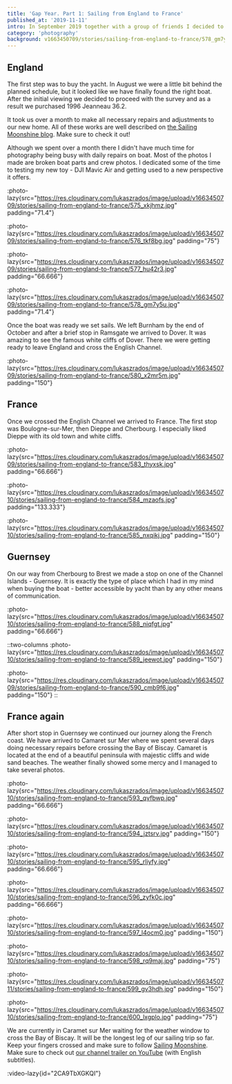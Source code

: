 ```yaml
---
title: 'Gap Year. Part 1: Sailing from England to France'
published_at: '2019-11-11'
intro: In September 2019 together with a group of friends I decided to take a gap year. We bought a 36-feet long sailing yacht, repaired it and made it comfortable for living. This is the first of the series of posts about my gap year.
category: 'photography'
background: v1663450709/stories/sailing-from-england-to-france/578_gm7y5u.jpg
---
```


## England

The first step was to buy the yacht. In August we were a little bit behind the planned schedule, but it looked like we have finally found the right boat. After the initial viewing we decided to proceed with the survey and as a result we purchased 1996 Jeanneau 36.2.

It took us over a month to make all necessary repairs and adjustments to our new home. All of these works are well described on [the Sailing Moonshine blog](https://sailingmoonshine.com/en). Make sure to check it out!

Although we spent over a month there I didn't have much time for photography being busy with daily repairs on boat. Most of the photos I made are broken boat parts and crew photos. I dedicated some of the time to testing my new toy - DJI Mavic Air and getting used to a new perspective it offers.

:photo-lazy{src="https://res.cloudinary.com/lukaszrados/image/upload/v1663450709/stories/sailing-from-england-to-france/575_xkjhmz.jpg" padding="71.4"}

:photo-lazy{src="https://res.cloudinary.com/lukaszrados/image/upload/v1663450709/stories/sailing-from-england-to-france/576_tkf8bg.jpg" padding="75"}

:photo-lazy{src="https://res.cloudinary.com/lukaszrados/image/upload/v1663450709/stories/sailing-from-england-to-france/577_hu42r3.jpg" padding="66.666"}

:photo-lazy{src="https://res.cloudinary.com/lukaszrados/image/upload/v1663450709/stories/sailing-from-england-to-france/578_gm7y5u.jpg" padding="71.4"}

Once the boat was ready we set sails. We left Burnham by the end of October and after a brief stop in Ramsgate we arrived to Dover. It was amazing to see the famous white cliffs of Dover. There we were getting ready to leave England and cross the English Channel.

:photo-lazy{src="https://res.cloudinary.com/lukaszrados/image/upload/v1663450709/stories/sailing-from-england-to-france/580_x2mr5m.jpg" padding="150"}

## France

Once we crossed the English Channel we arrived to France. The first stop was Boulogne-sur-Mer, then Dieppe and Cherbourg. I especially liked Dieppe with its old town and white cliffs.

:photo-lazy{src="https://res.cloudinary.com/lukaszrados/image/upload/v1663450709/stories/sailing-from-england-to-france/583_thyxsk.jpg" padding="66.666"}

:photo-lazy{src="https://res.cloudinary.com/lukaszrados/image/upload/v1663450710/stories/sailing-from-england-to-france/584_mzaofs.jpg" padding="133.333"}

:photo-lazy{src="https://res.cloudinary.com/lukaszrados/image/upload/v1663450710/stories/sailing-from-england-to-france/585_nxqikj.jpg" padding="150"}

## Guernsey

On our way from Cherbourg to Brest we made a stop on one of the Channel Islands - Guernsey. It is exactly the type of place which I had in my mind when buying the boat - better accessible by yacht than by any other means of communication.

:photo-lazy{src="https://res.cloudinary.com/lukaszrados/image/upload/v1663450710/stories/sailing-from-england-to-france/588_niqfgt.jpg" padding="66.666"}

::two-columns
:photo-lazy{src="https://res.cloudinary.com/lukaszrados/image/upload/v1663450710/stories/sailing-from-england-to-france/589_jeewot.jpg" padding="150"}

:photo-lazy{src="https://res.cloudinary.com/lukaszrados/image/upload/v1663450709/stories/sailing-from-england-to-france/590_cmb9f6.jpg" padding="150"}
::

## France again

After short stop in Guernsey we continued our journey along the French coast. We have arrived to Camaret sur Mer where we spent several days doing necessary repairs before crossing the Bay of Biscay. Camaret is located at the end of a beautiful peninsula with majestic cliffs and wide sand beaches. The weather finally showed some mercy and I managed to take several photos.

:photo-lazy{src="https://res.cloudinary.com/lukaszrados/image/upload/v1663450710/stories/sailing-from-england-to-france/593_qvfbwp.jpg" padding="66.666"}

:photo-lazy{src="https://res.cloudinary.com/lukaszrados/image/upload/v1663450710/stories/sailing-from-england-to-france/594_jztsrv.jpg" padding="150"}

:photo-lazy{src="https://res.cloudinary.com/lukaszrados/image/upload/v1663450710/stories/sailing-from-england-to-france/595_rliyfy.jpg" padding="66.666"}

:photo-lazy{src="https://res.cloudinary.com/lukaszrados/image/upload/v1663450710/stories/sailing-from-england-to-france/596_zyfk0c.jpg" padding="66.666"}

:photo-lazy{src="https://res.cloudinary.com/lukaszrados/image/upload/v1663450710/stories/sailing-from-england-to-france/597_l4ocm0.jpg" padding="150"}

:photo-lazy{src="https://res.cloudinary.com/lukaszrados/image/upload/v1663450710/stories/sailing-from-england-to-france/598_rq9maj.jpg" padding="75"}

:photo-lazy{src="https://res.cloudinary.com/lukaszrados/image/upload/v1663450711/stories/sailing-from-england-to-france/599_gv3hdh.jpg" padding="150"}

:photo-lazy{src="https://res.cloudinary.com/lukaszrados/image/upload/v1663450710/stories/sailing-from-england-to-france/600_lxgplo.jpg" padding="75"}

We are currently in Caramet sur Mer waiting for the weather window to cross the Bay of Biscay. It will be the longest leg of our sailing trip so far. Keep your fingers crossed and make sure to follow [Sailing Moonshine](https://sailingmoonshine.com/en). Make sure to check out [our channel trailer on YouTube](https://www.youtube.com/channel/UCsElUkhG9KKmbtSKmMdIBAA) (with English subtitles).

:video-lazy{id="2CA9TbXGKQI"}
